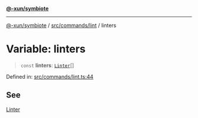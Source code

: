 [**@-xun/symbiote**](../../../../README.md)

***

[@-xun/symbiote](../../../../README.md) / [src/commands/lint](../README.md) / linters

# Variable: linters

> `const` **linters**: [`Linter`](../enumerations/Linter.md)[]

Defined in: [src/commands/lint.ts:44](https://github.com/Xunnamius/symbiote/blob/ee4f1b782c259495505171a8374c784c706e4a7d/src/commands/lint.ts#L44)

## See

[Linter](../enumerations/Linter.md)
